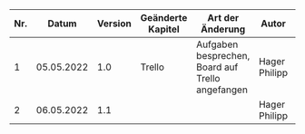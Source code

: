 | Nr. | Datum      | Version | Geänderte Kapitel | Art der  Änderung     | Autor       | Status |
|-----|------------|---------|-------------------|-----------------------|-------------|--------|
| 1   | 05.05.2022 | 1.0     | Trello            | Aufgaben besprechen, Board auf Trello angefangen | Hager Philipp | iB |
| 2   | 06.05.2022 | 1.1     |   |  | Hager Philipp | iB |